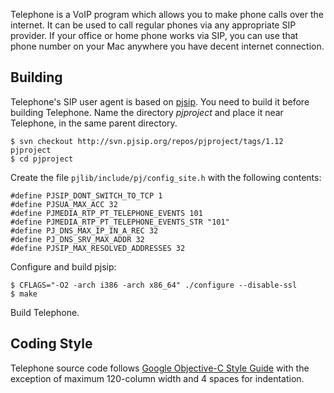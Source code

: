 Telephone is a VoIP program which allows you to make phone calls over
the internet. It can be used to call regular phones via any
appropriate SIP provider. If your office or home phone works via SIP,
you can use that phone number on your Mac anywhere you have decent
internet connection.

Building
--------

Telephone's SIP user agent is based on [pjsip][]. You need to build it
before building Telephone. Name the directory _pjproject_ and place it
near Telephone, in the same parent directory.

  [pjsip]: http://www.pjsip.org/

    $ svn checkout http://svn.pjsip.org/repos/pjproject/tags/1.12 pjproject
    $ cd pjproject

Create the file `pjlib/include/pj/config_site.h` with the following
contents:

    #define PJSIP_DONT_SWITCH_TO_TCP 1
    #define PJSUA_MAX_ACC 32
    #define PJMEDIA_RTP_PT_TELEPHONE_EVENTS 101
    #define PJMEDIA_RTP_PT_TELEPHONE_EVENTS_STR "101"
    #define PJ_DNS_MAX_IP_IN_A_REC 32
    #define PJ_DNS_SRV_MAX_ADDR 32
    #define PJSIP_MAX_RESOLVED_ADDRESSES 32

Configure and build pjsip:

    $ CFLAGS="-O2 -arch i386 -arch x86_64" ./configure --disable-ssl
    $ make
    
Build Telephone.

Coding Style
------------

Telephone source code follows [Google Objective-C Style Guide][coding_style]
with the exception of maximum 120-column width and 4 spaces for indentation.

  [coding_style]: http://google-styleguide.googlecode.com/svn/trunk/objcguide.xml
